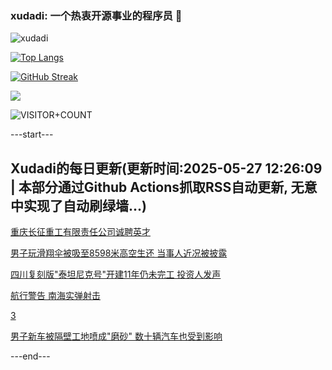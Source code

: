 ### xudadi: 一个热衷开源事业的程序员 👋

![xudadi](https://github-readme-stats-git-masterorgs-github-readme-stats-team.vercel.app/api?username=xudadi)

[![Top Langs](https://github-readme-stats.vercel.app/api/top-langs/?username=xudadi)](https://github.com/anuraghazra/github-readme-stats)

[![GitHub Streak](https://streak-stats.demolab.com?user=xudadi&locale=zh_Hans)](https://git.io/streak-stats)

![](https://raw.githubusercontent.com/xudadi/xudadi/main/assets/github-contribution-grid-snake.svg)

![VISITOR+COUNT](https://komarev.com/ghpvc/?username=xudadi&label=VISITOR+COUNT)


---start---

## Xudadi的每日更新(更新时间:2025-05-27 12:26:09 | 本部分通过Github Actions抓取RSS自动更新, 无意中实现了自动刷绿墙...)

[重庆长征重工有限责任公司诚聘英才](https://www.gongkaoleida.com/article/2420021)

[男子玩滑翔伞被吸至8598米高空生还 当事人近况被披露](https://m.163.com/news/article/K0HBHN8C0512B07B.html)

[四川复刻版"泰坦尼克号"开建11年仍未完工 投资人发声](https://m.163.com/news/article/K0GMFOJS0550B6IS.html)

[航行警告 南海实弹射击](https://m.163.com/news/article/K0G9SVE305198CJN.html)

[3](https://m.163.com/touch/news/sub/domestic)

[男子新车被隔壁工地喷成"磨砂" 数十辆汽车也受到影响](https://m.163.com/news/article/K0FHTPN90534P59R.html)

---end---
